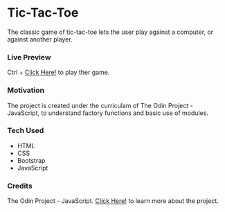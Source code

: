 # Tic-Tac-Toe
The classic game of tic-tac-toe lets the user play against a computer, or against another player.

### Live Preview
Ctrl + [Click Here!](https://dash-tic-tac-toe.netlify.app/) to play ther game.

### Motivation
The project is created under the curriculam of The Odin Project - JavaScript, to understand factory functions and basic use of modules.

### Tech Used
* HTML
* CSS
* Bootstrap
* JavaScript

### Credits
The Odin Project - JavaScript.
[Click Here!](https://www.theodinproject.com/courses/javascript/lessons/tic-tac-toe-javascript) to learn more about the project.
